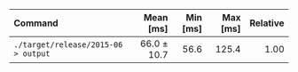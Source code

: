| Command | Mean [ms] | Min [ms] | Max [ms] | Relative |
|:---|---:|---:|---:|---:|
| `./target/release/2015-06 > output` | 66.0 ± 10.7 | 56.6 | 125.4 | 1.00 |
